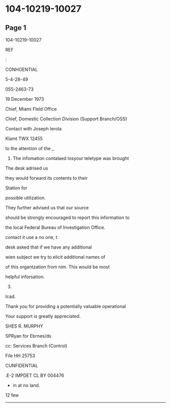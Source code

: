 # 104-10219-10027

## Page 1

104-10219-10027

REF

:

CONHOENTIAL

5-4-28-49

055-2463-73

19 December 1973

Chief, Miami Fleld Office

Chief, Domestic Collection Division (Support Branch/OSS)

Contact with Joseph lerola

Klamt TWX 12455

to the attention of the _

1. The infomation contalaed losyour teletype was brought

The desk adrised us

they would forward its contents to their

Station for

possible utilization.

They further advised us that our source

should be strongly encouraged to report this information to

the local Federal Bureau of Investigation Office.

contact it use a no one, t

desk asked that if we have any additional

wien subject we try to elicit additional names of

of this organtzation from nim. This would be most

helpful inforsation.

3.

Icad.

Thank you for providing a potentially valuable operational

Your support is greatly appreciated.

SHES R. MURPHY

SPRyan for Ebrnes/ds

cc: Services Branch (Control)

File HH 25753

CUNFIDENTIAL

.E-2 IMPDET CL BY 004476

* in at no land.

12 few

---

